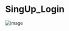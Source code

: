 # SingUp_Login
![image](https://github.com/djeghlaflydia/SingUp_Login_form/assets/163843966/f9c13ab9-c11d-437b-8bd4-8fe3da435029)
